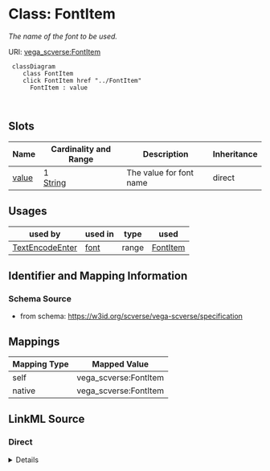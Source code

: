 

# Class: FontItem 


_The  name of the font to be used._





URI: [vega_scverse:FontItem](https://w3id.org/scverse/vega-scverse/FontItem)






```mermaid
 classDiagram
    class FontItem
    click FontItem href "../FontItem"
      FontItem : value
        
      
```




<!-- no inheritance hierarchy -->


## Slots

| Name | Cardinality and Range | Description | Inheritance |
| ---  | --- | --- | --- |
| [value](value.md) | 1 <br/> [String](String.md) | The value for font name | direct |





## Usages

| used by | used in | type | used |
| ---  | --- | --- | --- |
| [TextEncodeEnter](TextEncodeEnter.md) | [font](font.md) | range | [FontItem](FontItem.md) |






## Identifier and Mapping Information







### Schema Source


* from schema: https://w3id.org/scverse/vega-scverse/specification




## Mappings

| Mapping Type | Mapped Value |
| ---  | ---  |
| self | vega_scverse:FontItem |
| native | vega_scverse:FontItem |







## LinkML Source

<!-- TODO: investigate https://stackoverflow.com/questions/37606292/how-to-create-tabbed-code-blocks-in-mkdocs-or-sphinx -->

### Direct

<details>
```yaml
name: FontItem
description: The  name of the font to be used.
from_schema: https://w3id.org/scverse/vega-scverse/specification
attributes:
  value:
    name: value
    description: The value for font name.
    from_schema: https://w3id.org/scverse/vega-scverse/marks
    domain_of:
    - PositionItem
    - TextItem
    - baselineItem
    - FontItem
    - FontSizeItem
    - FontWeightItem
    - FontStyleItem
    - RGBHexItem
    - CircleShape
    range: string
    required: true

```
</details>

### Induced

<details>
```yaml
name: FontItem
description: The  name of the font to be used.
from_schema: https://w3id.org/scverse/vega-scverse/specification
attributes:
  value:
    name: value
    description: The value for font name.
    from_schema: https://w3id.org/scverse/vega-scverse/marks
    alias: value
    owner: FontItem
    domain_of:
    - PositionItem
    - TextItem
    - baselineItem
    - FontItem
    - FontSizeItem
    - FontWeightItem
    - FontStyleItem
    - RGBHexItem
    - CircleShape
    range: string
    required: true

```
</details>